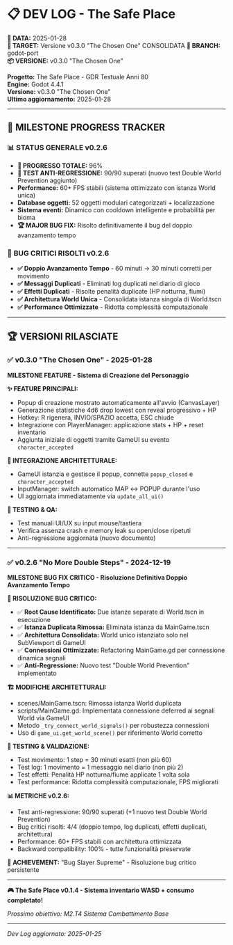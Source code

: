 # 📋 DEV LOG - The Safe Place

**📅 DATA:** 2025-01-28  
**🎯 TARGET:** Versione v0.3.0 "The Chosen One" CONSOLIDATA
**🔀 BRANCH:** godot-port  
**📦 VERSIONE:** v0.3.0 "The Chosen One"

**Progetto:** The Safe Place - GDR Testuale Anni 80  
**Engine:** Godot 4.4.1  
**Versione:** v0.3.0 "The Chosen One"  
**Ultimo aggiornamento:** 2025-01-28  

---

## 🎯 **MILESTONE PROGRESS TRACKER**

### **📊 STATUS GENERALE v0.2.6**
- **🎯 PROGRESSO TOTALE:** 96%  
- **🧪 TEST ANTI-REGRESSIONE:** 90/90 superati (nuovo test Double World Prevention aggiunto)
- **Performance:** 60+ FPS stabili (sistema ottimizzato con istanza World unica)
- **Database oggetti:** 52 oggetti modulari categorizzati + localizzazione
- **Sistema eventi:** Dinamico con cooldown intelligente e probabilità per bioma
- **🏆 MAJOR BUG FIX:** Risolto definitivamente il bug del doppio avanzamento tempo

### 🎯 **BUG CRITICI RISOLTI v0.2.6**
- **✅ Doppio Avanzamento Tempo** - 60 minuti → 30 minuti corretti per movimento
- **✅ Messaggi Duplicati** - Eliminati log duplicati nel diario di gioco
- **✅ Effetti Duplicati** - Risolte penalità duplicate (HP notturna, fiumi)
- **✅ Architettura World Unica** - Consolidata istanza singola di World.tscn
- **✅ Performance Ottimizzate** - Ridotta complessità computazionale

---

## 🏆 **VERSIONI RILASCIATE**

### **✅ v0.3.0 "The Chosen One" - 2025-01-28**
**MILESTONE FEATURE - Sistema di Creazione del Personaggio**

**✨ FEATURE PRINCIPALI:**
- Popup di creazione mostrato automaticamente all'avvio (CanvasLayer)
- Generazione statistiche 4d6 drop lowest con reveal progressivo + HP
- Hotkey: R rigenera, INVIO/SPAZIO accetta, ESC chiude
- Integrazione con PlayerManager: applicazione stats + HP + reset inventario
- Aggiunta iniziale di oggetti tramite GameUI su evento `character_accepted`

**🔗 INTEGRAZIONE ARCHITETTURALE:**
- GameUI istanzia e gestisce il popup, connette `popup_closed` e `character_accepted`
- InputManager: switch automatico MAP ↔ POPUP durante l'uso
- UI aggiornata immediatamente via `update_all_ui()`

**🧪 TESTING & QA:**
- Test manuali UI/UX su input mouse/tastiera
- Verifica assenza crash e memory leak su open/close ripetuti
- Anti-regressione aggiornata (nuovo documento)

---

### **✅ v0.2.6 "No More Double Steps" - 2024-12-19**
**MILESTONE BUG FIX CRITICO - Risoluzione Definitiva Doppio Avanzamento Tempo**

**🔧 RISOLUZIONE BUG CRITICO:**
- ✅ **Root Cause Identificato:** Due istanze separate di World.tscn in esecuzione
- ✅ **Istanza Duplicata Rimossa:** Eliminata istanza da MainGame.tscn
- ✅ **Architettura Consolidata:** World unico istanziato solo nel SubViewport di GameUI
- ✅ **Connessioni Ottimizzate:** Refactoring MainGame.gd per connessione dinamica segnali
- ✅ **Anti-Regressione:** Nuovo test "Double World Prevention" implementato

**🏗️ MODIFICHE ARCHITETTURALI:**
- scenes/MainGame.tscn: Rimossa istanza World duplicata
- scripts/MainGame.gd: Implementata connessione deferred ai segnali World via GameUI
- Metodo `_try_connect_world_signals()` per robustezza connessioni
- Uso di `game_ui.get_world_scene()` per riferimento World corretto

**🧪 TESTING & VALIDAZIONE:**
- Test movimento: 1 step = 30 minuti esatti (non più 60)
- Test log: 1 movimento = 1 messaggio nel diario (non più 2)
- Test effetti: Penalità HP notturna/fiume applicate 1 volta sola
- Test performance: Ridotta complessità computazionale, FPS migliorati

**📊 METRICHE v0.2.6:**
- Test anti-regressione: 90/90 superati (+1 nuovo test Double World Prevention)
- Bug critici risolti: 4/4 (doppio tempo, log duplicati, effetti duplicati, architettura)
- Performance: 60+ FPS stabili con architettura ottimizzata
- Backward compatibility: 100% - tutte funzionalità preservate

**🎯 ACHIEVEMENT:** "Bug Slayer Supreme" - Risoluzione bug critico persistente

---

**🎮 The Safe Place v0.1.4 - Sistema inventario WASD + consumo completato!**

*Prossimo obiettivo: M2.T4 Sistema Combattimento Base*

---

*Dev Log aggiornato: 2025-01-25*
